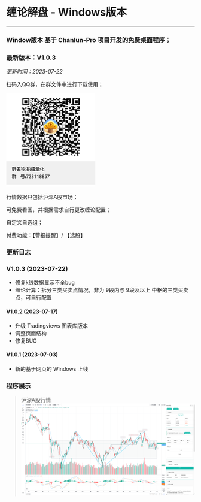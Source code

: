 # 缠论解盘 - Windows版本

---

### Window版本 基于 Chanlun-Pro 项目开发的免费桌面程序；

### 最新版本：V1.0.3

_更新时间：2023-07-22_

扫码入QQ群，在群文件中进行下载使用；

![QQ](img/qq.png)

行情数据只包括沪深A股市场；

可免费看图，并根据需求自行更改缠论配置；

自定义自选组；

付费功能：【警报提醒】/ 【选股】

### 更新日志

### V1.0.3 (2023-07-22)

* 修复k线数据显示不全bug
* 缠论计算：拆分三类买卖点情况，非为 9段内与 9段及以上 中枢的三类买卖点，可自行配置

#### V1.0.2 (2023-07-17)

* 升级 Tradingviews 图表库版本
* 调整页面结构
* 修复BUG

#### V1.0.1 (2023-07-03)

* 新的基于网页的 Windows 上线

### 程序展示

> 沪深A股行情
![A股行情](img/windows_version_1.png)

